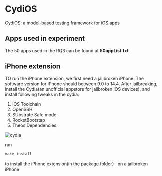 # CydiOS
CydiOS: a model-based testing framework for iOS apps

## Apps used in experiment

The 50 apps used in the RQ3 can be found at **50appList.txt**


## iPhone extension

TO run the iPhone extension, we first need a jailbroken iPhone. The software version for iPhone should between 9.0 to 14.4.
After jailbreaking, install the Cydia(an unofficial appstore for jailbroken iOS devices), and install following tweaks in the cydia:
1. iOS Toolchain
2. OpenSSH
3. SUbstrate Safe mode
4. RocketBootstap
5. Theos Dependencies

![cydia](./cydia.jpeg=50x100)

run
```
make install
```
to install the iPhone extension(in the package folder） on a jailbroken iPhone
